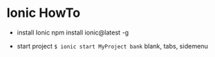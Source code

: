 # Ionic HowTo

- install Ionic
npm install ionic@latest -g

- start project
`$ ionic start MyProject bank`
blank, tabs, sidemenu